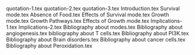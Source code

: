 quotation-1.tex
quotation-2.tex
quotation-3.tex
Introduction.tex
Survival mode.tex
Absence of Food.tex
Effects of Survival mode.tex
Growth mode.tex
Growth Pathways.tex
Effects of Growth mode.tex
Implications-1.tex
Implications-2.tex
Bibliography about modes.tex
Bibliography about angiogenesis.tex
bibliography about T cells.tex
Bibliography about PI3K.tex
Bibliography about Brain disorders.tex
Bibliography about cancer cells.tex
Bibliography about Peroxidation.tex
